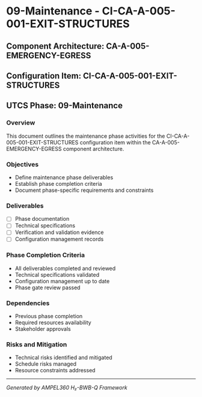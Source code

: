 # 09-Maintenance - CI-CA-A-005-001-EXIT-STRUCTURES

## Component Architecture: CA-A-005-EMERGENCY-EGRESS
## Configuration Item: CI-CA-A-005-001-EXIT-STRUCTURES
## UTCS Phase: 09-Maintenance

### Overview
This document outlines the maintenance phase activities for the CI-CA-A-005-001-EXIT-STRUCTURES configuration item within the CA-A-005-EMERGENCY-EGRESS component architecture.

### Objectives
- Define maintenance phase deliverables
- Establish phase completion criteria
- Document phase-specific requirements and constraints

### Deliverables
- [ ] Phase documentation
- [ ] Technical specifications
- [ ] Verification and validation evidence
- [ ] Configuration management records

### Phase Completion Criteria
- All deliverables completed and reviewed
- Technical specifications validated
- Configuration management up to date
- Phase gate review passed

### Dependencies
- Previous phase completion
- Required resources availability
- Stakeholder approvals

### Risks and Mitigation
- Technical risks identified and mitigated
- Schedule risks managed
- Resource constraints addressed

---
*Generated by AMPEL360 H₂-BWB-Q Framework*
